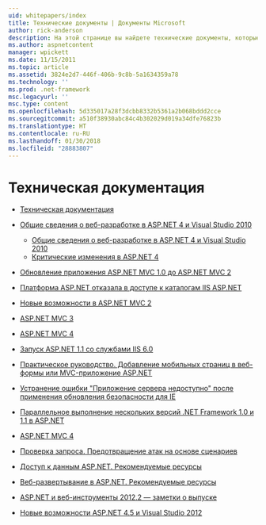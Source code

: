 ```yaml
---
uid: whitepapers/index
title: Технические документы | Документы Microsoft
author: rick-anderson
description: На этой странице вы найдете технические документы, которые помогут вам установить и настроить ASP.NET и помогут вам создавать безопасные быстрое и гибкое приложения ASP.NET.
ms.author: aspnetcontent
manager: wpickett
ms.date: 11/15/2011
ms.topic: article
ms.assetid: 3824e2d7-446f-406b-9c8b-5a1634359a78
ms.technology: ''
ms.prod: .net-framework
msc.legacyurl: ''
msc.type: content
ms.openlocfilehash: 5d335017a28f3dcbb8332b5361a2b068bddd2cce
ms.sourcegitcommit: a510f38930abc84c4b302029d019a34dfe76823b
ms.translationtype: HT
ms.contentlocale: ru-RU
ms.lasthandoff: 01/30/2018
ms.locfileid: "28883807"
---
```

<a name="whitepapers"></a>Техническая документация
====================
- [Техническая документация](overview.md)
- [Общие сведения о веб-разработке в ASP.NET 4 и Visual Studio 2010](aspnet4/index.md)

    - [Общие сведения о веб-разработке в ASP.NET 4 и Visual Studio 2010](aspnet4/overview.md)
    - [Критические изменения в ASP.NET 4 ](aspnet4/breaking-changes.md)
- [Обновление приложения ASP.NET MVC 1.0 до ASP.NET MVC 2](aspnet-mvc2-upgrade-notes.md)
- [Платформа ASP.NET отказала в доступе к каталогам IIS ASP.NET](denied-access-to-iis-directories.md)
- [Новые возможности в ASP.NET MVC 2](what-is-new-in-aspnet-mvc.md)
- [ASP.NET MVC 3](mvc3-release-notes.md)
- [ASP.NET MVC 4](mvc4-beta-release-notes.md)
- [Запуск ASP.NET 1.1 со службами IIS 6.0](aspnet-and-iis6.md)
- [Практическое руководство. Добавление мобильных страниц в веб-формы или MVC-приложение ASP.NET](add-mobile-pages-to-your-aspnet-web-forms-mvc-application.md)
- [Устранение ошибки "Приложение сервера недоступно" после применения обновления безопасности для IE](ms03-32-issue.md)
- [Параллельное выполнение нескольких версий .NET Framework 1.0 и 1.1 в ASP.NET](side-by-side-with-10.md)
- [ASP.NET MVC 4](mvc4-release-notes.md)
- [Проверка запроса. Предотвращение атак на основе сценариев](request-validation.md)
- [Доступ к данным ASP.NET. Рекомендуемые ресурсы](aspnet-data-access-content-map.md)
- [Веб-развертывание в ASP.NET. Рекомендуемые ресурсы](aspnet-web-deployment-content-map.md)
- [ASP.NET и веб-инструменты 2012.2 — заметки о выпуске](aspnet-and-web-tools-20122-release-notes.md)
- [Новые возможности ASP.NET 4.5 и Visual Studio 2012](whats-new-in-aspnet-45-and-visual-studio-2012.md)
